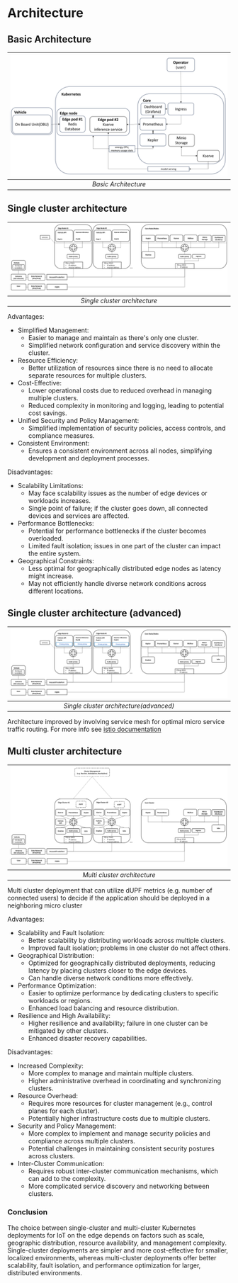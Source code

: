 # Architecture

## Basic Architecture

| ![Basic_architecture](img/Architecture_Overview_Basic.png "Basic architecture") |
| :-----------------------------------------------------------------------------: |
|                              *Basic Architecture*                               |


## Single cluster architecture

| ![single_cluster_architecture](img/Architecture_Overview_Single_cluster.png "Single cluster architecture") |
| :--------------------------------------------------------------------------------------------------------: |
|                                       *Single cluster architecture*                                        |

Advantages:
* Simplified Management:
    * Easier to manage and maintain as there's only one cluster.
    * Simplified network configuration and service discovery within the cluster.
* Resource Efficiency:
    * Better utilization of resources since there is no need to allocate separate resources for multiple clusters.
* Cost-Effective:
    * Lower operational costs due to reduced overhead in managing multiple clusters.
    * Reduced complexity in monitoring and logging, leading to potential cost savings.
* Unified Security and Policy Management:
    * Simplified implementation of security policies, access controls, and compliance measures.
* Consistent Environment:
    * Ensures a consistent environment across all nodes, simplifying development and deployment processes.

Disadvantages:
* Scalability Limitations:
    * May face scalability issues as the number of edge devices or workloads increases.
    * Single point of failure; if the cluster goes down, all connected devices and services are affected.
* Performance Bottlenecks:
    * Potential for performance bottlenecks if the cluster becomes overloaded.
    * Limited fault isolation; issues in one part of the cluster can impact the entire system.
* Geographical Constraints:
    * Less optimal for geographically distributed edge nodes as latency might increase.
    * May not efficiently handle diverse network conditions across different locations.

## Single cluster architecture (advanced)

| ![single_cluster_architecture_advanced](img/Architecture_Overview_Single_cluster_advanced.png "Single cluster architecture(advanced)") |
| :------------------------------------------------------------------------------------------------------------------------------------: |
|                                                *Single cluster architecture(advanced)*                                                 |

Architecture improved by involving service mesh for optimal micro service traffic routing. For more info see [istio documentation](https://istio.io/latest/docs/ops/deployment/architecture/)

## Multi cluster architecture

| ![multi_cluster_architecture](img/Architecture_Overview_Multi_cluster.png "Multi cluster architecture") |
| :-----------------------------------------------------------------------------------------------------: |
|                                      *Multi cluster architecture*                                       |

Multi cluster deployment that can utilize dUPF metrics (e.g. number of connected users) to decide if the application should be deployed in a neighboring micro cluster

Advantages:
* Scalability and Fault Isolation:
    * Better scalability by distributing workloads across multiple clusters.
    * Improved fault isolation; problems in one cluster do not affect others.
* Geographical Distribution:
    * Optimized for geographically distributed deployments, reducing latency by placing clusters closer to the edge devices.
    * Can handle diverse network conditions more effectively.
* Performance Optimization:
    * Easier to optimize performance by dedicating clusters to specific workloads or regions.
    * Enhanced load balancing and resource distribution.
* Resilience and High Availability:
    * Higher resilience and availability; failure in one cluster can be mitigated by other clusters.
    * Enhanced disaster recovery capabilities.

Disadvantages:
* Increased Complexity:
    * More complex to manage and maintain multiple clusters.
    * Higher administrative overhead in coordinating and synchronizing clusters.
* Resource Overhead:
    * Requires more resources for cluster management (e.g., control planes for each cluster).
    * Potentially higher infrastructure costs due to multiple clusters.
* Security and Policy Management:
    * More complex to implement and manage security policies and compliance across multiple clusters.
    * Potential challenges in maintaining consistent security postures across clusters.
* Inter-Cluster Communication:
    * Requires robust inter-cluster communication mechanisms, which can add to the complexity.
    * More complicated service discovery and networking between clusters.

### Conclusion

The choice between single-cluster and multi-cluster Kubernetes deployments for IoT on the edge depends on factors such as scale, geographic distribution, resource availability, and management complexity. Single-cluster deployments are simpler and more cost-effective for smaller, localized environments, whereas multi-cluster deployments offer better scalability, fault isolation, and performance optimization for larger, distributed environments.